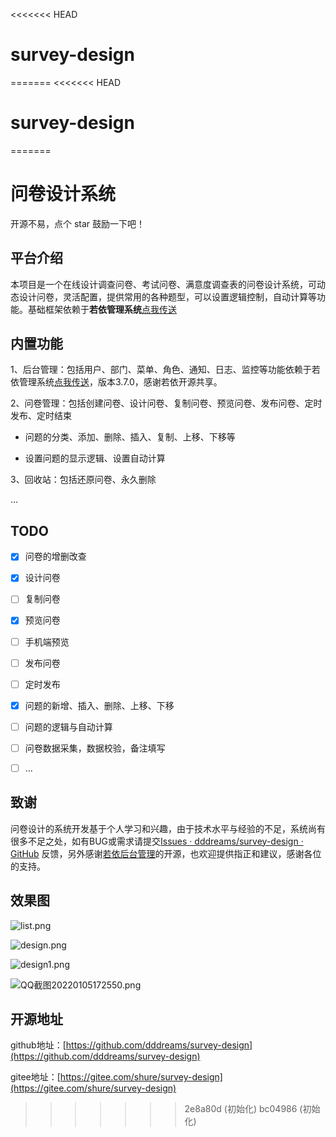 <<<<<<< HEAD
# survey-design
=======
<<<<<<< HEAD
# survey-design
=======
# 问卷设计系统

开源不易，点个 star 鼓励一下吧！

## 平台介绍

本项目是一个在线设计调查问卷、考试问卷、满意度调查表的问卷设计系统，可动态设计问卷，灵活配置，提供常用的各种题型，可以设置逻辑控制，自动计算等功能。基础框架依赖于**若依管理系统**[点我传送](https://gitee.com/y_project/RuoYi-Vue)

## 内置功能

1、后台管理：包括用户、部门、菜单、角色、通知、日志、监控等功能依赖于若依管理系统[点我传送](https://gitee.com/y_project/RuoYi-Vue)，版本3.7.0，感谢若依开源共享。

2、问卷管理：包括创建问卷、设计问卷、复制问卷、预览问卷、发布问卷、定时发布、定时结束

- 问题的分类、添加、删除、插入、复制、上移、下移等

- 设置问题的显示逻辑、设置自动计算

3、回收站：包括还原问卷、永久删除

...

## TODO

- [x] 问卷的增删改查

- [x] 设计问卷

- [ ] 复制问卷

- [x] 预览问卷

- [ ] 手机端预览

- [ ] 发布问卷

- [ ] 定时发布

- [x] 问题的新增、插入、删除、上移、下移

- [ ] 问题的逻辑与自动计算

- [ ] 问卷数据采集，数据校验，备注填写

- [ ] ...

## 致谢

问卷设计的系统开发基于个人学习和兴趣，由于技术水平与经验的不足，系统尚有很多不足之处，如有BUG或需求请提交[Issues · dddreams/survey-design · GitHub](https://github.com/dddreams/survey-design/issues) 反馈，另外感谢[若依后台管理](https://gitee.com/y_project/RuoYi-Vue)的开源，也欢迎提供指正和建议，感谢各位的支持。

## 效果图

![list.png](https://s2.loli.net/2021/12/21/FgPrhHXNktxmLA4.png)

![design.png](https://s2.loli.net/2021/12/21/QHk2j43DKUpI5Xa.png)

![design1.png](https://s2.loli.net/2021/12/21/gXQ3v7JfDVtmWlT.png)

![QQ截图20220105172550.png](https://s2.loli.net/2022/01/05/edFLivWqmnPM6fc.png)

## 开源地址

github地址：[https://github.com/dddreams/survey-design](https://github.com/dddreams/survey-design)

gitee地址：[https://gitee.com/shure/survey-design](https://gitee.com/shure/survey-design)
>>>>>>> 2e8a80d (初始化)
>>>>>>> bc04986 (初始化)
